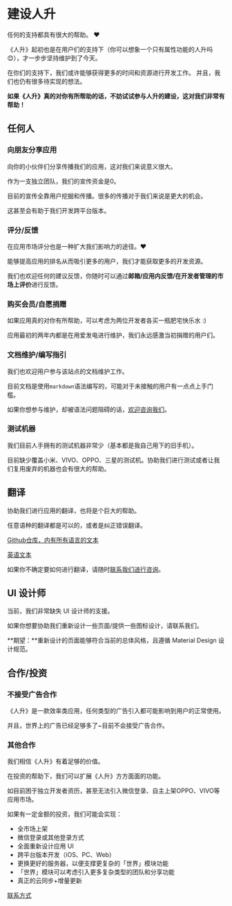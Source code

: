 # 建设人升

任何的支持都具有很大的帮助。 ❤️

《人升》起初也是在用户们的支持下（你可以想象一个只有属性功能的人升吗😊），才一步步坚持维护到了今天。

在你们的支持下，我们或许能够获得更多的时间和资源进行开发工作。
并且，我们也仍有很多待实现的想法。

**如果《人升》真的对你有所帮助的话，不妨试试参与人升的建设，这对我们非常有帮助！**

## 任何人

### 向朋友分享应用

向你的小伙伴们分享传播我们的应用，这对我们来说意义很大。

作为一支独立团队，我们的宣传资金是0。

目前的宣传全靠用户挖掘和传播。很多的传播对于我们来说是更大的机会。

这甚至会有助于我们开发跨平台版本。

### 评分/反馈

在应用市场评分也是一种扩大我们影响力的途径。❤️

能够提高应用的排名从而吸引更多的用户，我们才能获取更多的开发资源。

我们也欢迎任何的建议反馈，你随时可以通过**邮箱/应用内反馈/在开发者管理的市场上评价**进行反馈。


### 购买会员/自愿捐赠

如果应用真的对你有所帮助，可以考虑为两位开发者各买一瓶肥宅快乐水 :)

应用最初的两年内都是在用爱发电进行维护，我们永远感激当初捐赠的用户们。

### 文档维护/编写指引

我们也欢迎用户参与该站点的文档维护工作。

目前文档是使用`markdown`语法编写的，可能对于未接触的用户有一点点上手门槛。

如果你想参与维护，却被语法问题阻碍的话，[欢迎咨询我们](mailto:kei.ayagi@gmail.com)。

### 测试机器

我们目前人手拥有的测试机器非常少（基本都是我自己用下的旧手机）。

目前缺少覆盖小米、VIVO、OPPO、三星的测试机。协助我们进行测试或者让我们复用废弃的机器也会有很大的帮助。

## 翻译

协助我们进行应用的翻译，也将是个巨大的帮助。

任意语种的翻译都是可以的，或者是纠正错误翻译。

[Github仓库，内有所有语言的文本](https://github.com/Ayagikei/LifeUp-Translation)

[英语文本](https://github.com/Ayagikei/LifeUp-Translation/blob/master/values/strings.xml)

如果你不确定要如何进行翻译，请随时[联系我们进行咨询](mailto:kei.ayagi@gmail.com)。 


## UI 设计师

当前，我们非常缺失 UI 设计师的支援。

如果你想要协助我们重新设计一些页面/提供一些图标设计，请联系我们。

**期望：**重新设计的页面能够符合当前的总体风格，且遵循 Material Design 设计规范。


## 合作/投资

### 不接受广告合作

《人升》是一款效率类应用，任何类型的广告引入都可能影响到用户的正常使用。

并且，世界上的广告已经足够多了~目前不会接受广告合作。

### 其他合作

我们相信《人升》有着足够的价值。

在投资的帮助下，我们可以扩展《人升》方方面面的功能。

如目前困于独立开发者资历，甚至无法引入微信登录、自主上架OPPO、VIVO等应用市场。

如果有一定金额的投资，我们可能会实现：

- 全市场上架
- 微信登录或其他登录方式
- 全面重新设计应用 UI
- 跨平台版本开发（iOS、PC、Web）
- 更换更好的服务器，以便支撑更复杂的「世界」模块功能
- 「世界」模块可以考虑引入更多复杂类型的团队和分享功能
- 真正的云同步+增量更新

[联系方式](mailto:kei.ayagi@gmail.com)